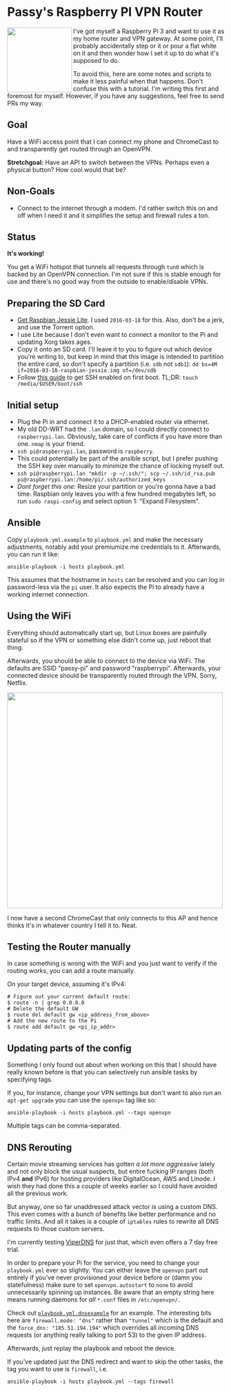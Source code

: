 # Passy's Raspberry PI VPN Router

<img src="https://www.raspberrypi.org/wp-content/uploads/2015/08/raspberry-pi-logo.png" width=150 align=left>

I've got myself a Raspberry Pi 3 and want to use it as my home router and VPN
gateway.
At some point, I'll probably accidentally step or it or pour a flat white on it
and then wonder how I set it up to do what it's supposed to do.

To avoid this, here are some notes and scripts to make it less painful when that
happens. Don't confuse this with a tutorial. I'm writing this first and foremost
for myself. However, if you have any suggestions, feel free to send PRs my way.

## Goal

Have a WiFi access point that I can connect my phone and ChromeCast to and
transparently get routed through an OpenVPN.

**Stretchgoal:** Have an API to switch between the VPNs. Perhaps even a physical
button? How cool would that be?

## Non-Goals

- Connect to the internet through a modem. I'd rather switch this on and off
  when I need it and it simplifies the setup and firewall rules a ton.

## Status

**It's working!**

You get a WiFi hotspot that tunnels all requests through `tun0` which is
backed by an OpenVPN connection. I'm not sure if this is stable enough for
use and there's no good way from the outside to enable/disable VPNs.

## Preparing the SD Card

- [Get Raspbian Jessie Lite](https://downloads.raspberrypi.org/raspbian_latest.torrent).
  I used `2016-03-18` for this. Also, don't be a jerk, and use the Torrent
  option.
- I use Lite because I don't even want to connect a monitor to the Pi and
  updating Xorg takes ages.
- Copy it onto an SD card. I'll leave it to you to figure out which device
  you're writing to, but keep in mind that this image is intended to partition
  the entire card, so don't specify a partition (i.e. `sdb` not `sdb1`):
  `dd bs=4M if=2016-03-18-raspbian-jessie.img of=/dev/sdb`
- Follow [this guide](https://medium.com/@zw3rk/quick-headless-raspberry-pi-setup-52ad6dd312c4)
  to get SSH enabled on first boot. TL;DR: `touch /media/$USER/boot/ssh`

## Initial setup

- Plug the Pi in and connect it to a DHCP-enabled router via ethernet.
- My old DD-WRT had the `.lan` domain, so I could directly connect to
  `raspberrypi.lan`. Obviously, take care of conflicts if you have more than
  one. `nmap` is your friend.
- `ssh pi@raspberrypi.lan`, password is `raspberry`.
- This could potentially be part of the ansible script, but I prefer pushing the
  SSH key over manually to minimize the chance of locking myself out.
- `ssh pi@raspberrypi.lan "mkdir -p ~/.ssh/"; scp ~/.ssh/id_rsa.pub pi@raspberrypi.lan:/home/pi/.ssh/authorized_keys`
- *Dont forget this one:* Resize your partition or you're gonna have a bad time.
  Raspbian only leaves you with a few hundred megabytes left, so run
  `sudo raspi-config` and select option 1: "Expand Filesystem".

## Ansible

Copy `playbook.yml.example` to `playbook.yml` and make the necessary adjustments,
notably add your premiumize.me credentials to it. Afterwards, you can run it
like:

```
ansible-playbook -i hosts playbook.yml
```

This assumes that the hostname in `hosts` can be resolved and you can log in
password-less via the `pi` user. It also expects the Pi to already have a
working internet connection.

## Using the WiFi

Everything should automatically start up, but Linux boxes are painfully
stateful so if the VPN or something else didn't come up, just reboot that thing.

Afterwards, you should be able to connect to the device via WiFi. The defaults
are SSID "passy-pi" and password "raspberrypi". Afterwards, your connected
device should be transparently routed through the VPN. Sorry, Netflix.

<img src="https://i.imgur.com/f5V3BnV.jpg" width=500>

I now have a second ChromeCast that only connects to this AP and hence thinks
it's in whatever country I tell it to. Neat.

## Testing the Router manually

In case something is wrong with the WiFi and you just want to verify if
the routing works, you can add a route manually.

On your target device, assuming it's IPv4:

```
# Figure out your current default route:
$ route -n | grep 0.0.0.0
# Delete the default GW
$ route del default gw <ip_address_from_above>
# Add the new route to the Pi
$ route add default gw <pi_ip_addr>
```

## Updating parts of the config

Something I only found out about when working on this that I should have really known before is that you can selectively run ansible tasks by specifying tags.

If you, for instance, change your VPN settings but don't want to also run an `apt-get upgrade` you can use the `openvpn` tag like so:

```
ansible-playbook -i hosts playbook.yml --tags openvpn
```

Multiple tags can be comma-separated.

## DNS Rerouting

Certain movie streaming services has gotten *a lot more aggressive* lately and not only block the usual suspects, but entire fucking IP ranges (both IPv4 **and** IPv6) for hosting providers like DigitalOcean, AWS and Linode. I wish they had done this a couple of weeks earlier so I could have avoided all the previous work.

But anyway, one so far unaddressed attack vector is using a custom DNS. This even comes with a bunch of benefits like better performance and no traffic limits. And all it takes is a couple of `iptables` rules to rewrite all DNS requests to those custom servers.

I'm currently testing [ViperDNS](https://www.viperdns.com) for just that, which even offers a 7 day free trial.

In order to prepare your Pi for the service, you need to change your `playbook.yml` ever so slightly. You can either leave the `openvpn` part out entirely if you've never provisioned your device before or (damn you statefulness) make sure to set `openvpn.autostart` to `none` to avoid unnecessarily spinning up instances. Be aware that an empty string here means running daemons for *all* `*.conf` files in `/etc/openvpn/`.

Check out [`playbook.yml.dnsexample`](./playbook.yml.dnsexample) for an example. The interesting bits here are `firewall.mode: "dns"` rather than `"tunnel"` which is the default and the `force_dns: "185.51.194.194"` which overrides all incoming DNS requests (or anything really talking to port 53) to the given IP address.

Afterwards, just replay the playbook and reboot the device.

If you've updated just the DNS redirect and want to skip the other tasks, the
tag you want to use is `firewall`, i.e.


```
ansible-playbook -i hosts playbook.yml --tags firewall
```
